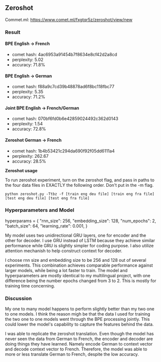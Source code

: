 ## Zeroshot

Commet.ml: https://www.comet.ml/fxgtqr5z/zeroshot/view/new

### Result

#### BPE English -> French
* comet hash: 4ac6953a91454b7f8634e8cf42d2a8cd
* perplexity: 5.02
* accuracy: 71.8%

#### BPE English -> German
* comet hash: f88a9c7cd39b48878ad6f8bc118fbc77
* perplexity: 5.35
* accuracy: 71.2%


#### Joint BPE English -> French/German
* comet hash: 070bf6fd0b6e42859024492c362d0143
* perplexity: 1.54
* accuracy:  72.8%

#### Zeroshot German -> French
* comet hash: 1b4b53421c294da690f92f05dd6111a4
* perplexity: 262.67
* accuracy: 28.5%

**Zeroshot usage**

To run zeroshot experiment, turn on the zeroshot flag, and pass in paths to the four data files in EXACTLY the following order. Don't put in the -m flag.

```
python zeroshot.py -Ttbz -f [train eng deu file] [train eng fra file] [test eng deu file] [test eng fra file]
```

### Hyperparameters and Model

hyperparams = {
    "rnn_size": 256,
    "embedding_size": 128,
    "num_epochs": 2,
    "batch_size": 64,
    "learning_rate": 0.001, 
}

My model uses two unidirectional GRU layers, one for encoder and the other for decoder. I use GRU instead of LSTM because they achieve similar performance while GRU is slightly simpler for coding purpose. I also utilize attention mechanish to help construct context for decoder.

I choose rnn size and embedding size to be 256 and 128 out of several experiments. This combination achieves comparable performance against larger models, while being a lot faster to train. The model and hyperparameters are mostly identical to my multilingual project, with one difference being the number epochs changed from 3 to 2. This is mostly for training time concerning.

### Discussion

My one to many model happens to perform slightly better than my two one to one models. I think the reason migh be that the data I used for training the two one to one models went through the BPE processing jointly. This could lower the model's capability to capture the features behind the data.

I was able to replicate the zeroshot translation. Even though the model has never seen the data from German to French, the encoder and decoder are doing things they have learned. Namely encode German to context vector and decode context vector to French. Therefore, the model was able to more or less translate German to French, despite the low accuracy.